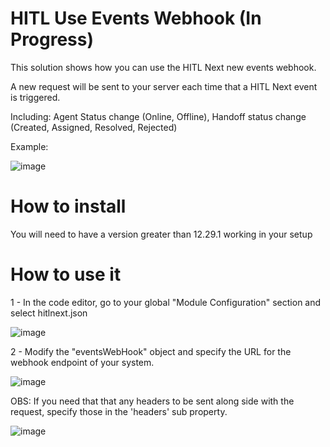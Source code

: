 # HITL Use Events Webhook (In Progress)

This solution shows how you can use the HITL Next new events webhook.

A new request will be sent to your server each time that a HITL Next event is triggered.

Including: Agent Status change (Online, Offline), Handoff status change (Created, Assigned, Resolved, Rejected)

Example: 

![image](https://user-images.githubusercontent.com/13484138/182182115-ac16feb8-e7ab-493f-9d36-d97cb1ade2f0.png)


# How to install

You will need to have a version greater than 12.29.1 working in your setup

# How to use it

1 - In the code editor, go to your global "Module Configuration" section and select hitlnext.json

![image](https://user-images.githubusercontent.com/13484138/182180204-8992933b-ba6d-403c-aecd-14635269c4ba.png)

2 - Modify the "eventsWebHook" object and specify the URL for the webhook endpoint of your system.

![image](https://user-images.githubusercontent.com/13484138/182180474-3a22a97e-ce6c-4f6d-9c92-4aa90df2734b.png)

OBS: If you need that that any headers to be sent along side with the request, specify those in the 'headers' sub property.

![image](https://user-images.githubusercontent.com/13484138/182180734-e91974e4-cff0-42c7-be33-4d7a0345e256.png)

